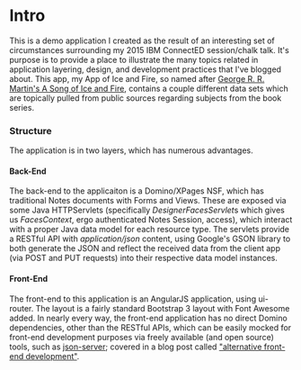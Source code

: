 # Intro

This is a demo application I created as the result of an interesting set of circumstances surrounding my 2015 IBM ConnectED session/chalk talk. It's purpose is to provide a place to illustrate the many topics related in application layering, design, and development practices that I've blogged about. This app, my App of Ice and Fire, so named after [George R. R. Martin's A Song of Ice and Fire](http://www.amazon.com/s/ref=nb_sb_ss_c_0_10?url=search-alias%3Dstripbooks&field-keywords=a+song+of+ice+and+fire&sprefix=a+song+of+ice+and+fire%2Caps%2C188), contains a couple different data sets which are topically pulled from public sources regarding subjects from the book series.

### Structure
The application is in two layers, which has numerous advantages.

#### Back-End
The back-end to the applicaiton is a Domino/XPages NSF, which has traditional Notes documents with Forms and Views. These are exposed via some Java HTTPServlets (specifically *DesignerFacesServlet*s which gives us _FacesContext_, ergo authenticated Notes Session, access), which interact with a proper Java data model for each resource type. The servlets provide a RESTful API with _application/json_ content, using Google's GSON library to both generate the JSON and reflect the received data from the client app (via POST and PUT requests) into their respective data model instances.

#### Front-End
The front-end to this application is an AngularJS application, using ui-router. The layout is a fairly standard Bootstrap 3 layout with Font Awesome added. In nearly every way, the front-end application has no direct Domino dependencies, other than the RESTful APIs, which can be easily mocked for front-end development purposes via freely available (and open source) tools, such as [json-server](https://github.com/typicode/json-server); covered in a blog post called ["alternative front-end development"](https://edm00se.io/front-end/alternate-front-end-development).